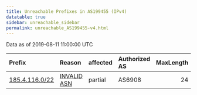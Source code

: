 ```yaml
---
title: Unreachable Prefixes in AS199455 (IPv4)
datatable: true
sidebar: unreachable_sidebar
permalink: unreachable_AS199455-v4.html
---
```


Data as of 2019-08-11 11:00:00 UTC


<div class="datatable-begin"></div>

| Prefix                                                 | Reason                                                                                                 | affected   | Authorized AS   |   MaxLength | Anchor                                         |   unreachable /24s |
|:-------------------------------------------------------|:-------------------------------------------------------------------------------------------------------|:-----------|:----------------|------------:|:-----------------------------------------------|-------------------:|
| [185.4.116.0/22](https://stat.ripe.net/185.4.116.0/22) | [INVALID ASN](https://rpki-validator.ripe.net/announcement-preview?asn=AS199455&prefix=185.4.116.0/22) | partial    | AS6908          |          24 | [RIPE](unreachable_RIPE_NCC_RPKI_Root-v4.html) |                  4 |

<div class="datatable-end"></div>